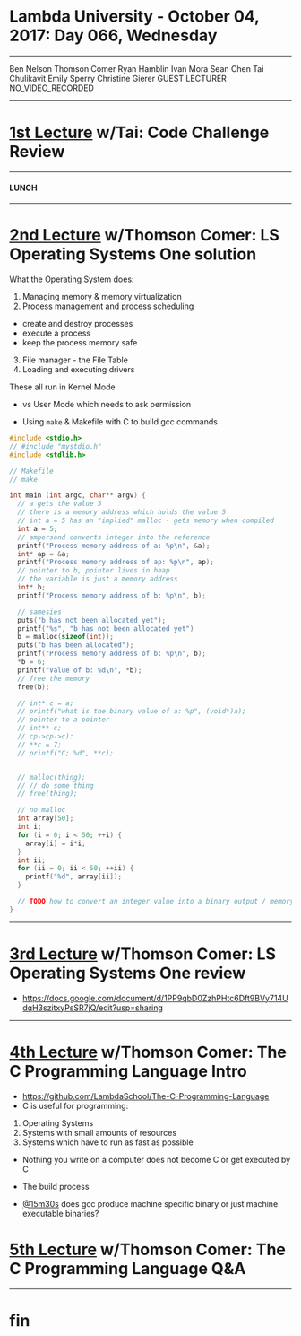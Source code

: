 # Lambda University - October 04, 2017: Day 066, Wednesday
***
Ben Nelson
Thomson Comer
Ryan Hamblin
Ivan Mora
Sean Chen
Tai Chulikavit
Emily Sperry
Christine Gierer
GUEST LECTURER
NO_VIDEO_RECORDED
***
# [1st Lecture](VIDEO_RECORDED_NOT_POSTED) w/Tai: Code Challenge Review
***
#### LUNCH
***
# [2nd Lecture](VIDEO_RECORDED_NOT_POSTED) w/Thomson Comer: LS Operating Systems One solution
What the Operating System does:
1. Managing memory & memory virtualization
2. Process management and process scheduling
- create and destroy processes
- execute a process
- keep the process memory safe
3. File manager - the File Table
4. Loading and executing drivers

These all run in Kernel Mode
- vs User Mode which needs to ask permission

- Using `make` & Makefile with C to build gcc commands
```c
#include <stdio.h>
// #include "mystdio.h"
#include <stdlib.h>

// Makefile
// make

int main (int argc, char** argv) {
  // a gets the value 5
  // there is a memory address which holds the value 5
  // int a = 5 has an "implied" malloc - gets memory when compiled
  int a = 5;
  // ampersand converts integer into the reference
  printf("Process memory address of a: %p\n", &a);
  int* ap = &a;
  printf("Process memory address of ap: %p\n", ap);
  // pointer to b, pointer lives in heap
  // the variable is just a memory address
  int* b;
  printf("Process memory address of b: %p\n", b);

  // samesies
  puts("b has not been allocated yet");
  printf("%s", "b has not been allocated yet")
  b = malloc(sizeof(int));
  puts("b has been allocated");
  printf("Process memory address of b: %p\n", b);
  *b = 6;
  printf("Value of b: %d\n", *b);
  // free the memory
  free(b);

  // int* c = a;
  // printf("what is the binary value of a: %p", (void*)a);
  // pointer to a pointer
  // int** c;
  // cp->cp->c):
  // **c = 7;
  // printf("C; %d", **c);


  // malloc(thing);
  // // do some thing
  // free(thing);

  // no malloc
  int array[50];
  int i;
  for (i = 0; i < 50; ++i) {
    array[i] = i*i;
  }
  int ii;
  for (ii = 0; ii < 50; ++ii) {
    printf("%d", array[ii]);
  }

  // TODO how to convert an integer value into a binary output / memory address
}


```


***
# [3rd Lecture](VIDEO_RECORDED_NOT_POSTED) w/Thomson Comer: LS Operating Systems One review
- https://docs.google.com/document/d/1PP9qbD0ZzhPHtc6Dft9BVy714UdqH3szitxyPsSR7jQ/edit?usp=sharing

***
# [4th Lecture](https://youtu.be/tadDAQpjAE4) w/Thomson Comer: The C Programming Language Intro
- https://github.com/LambdaSchool/The-C-Programming-Language
- C is useful for programming:
1. Operating Systems
2. Systems with small amounts of resources
3. Systems which have to run as fast as possible

- Nothing you write on a computer does not become C or get executed by C

- The build process
- [@15m30s](https://youtu.be/tadDAQpjAE4?t=15m30s) does gcc produce machine specific binary or just machine executable binaries?

# [5th Lecture](https://youtu.be/tadDAQpjAE4) w/Thomson Comer: The C Programming Language Q&A
***
# fin
